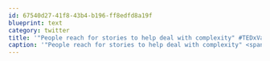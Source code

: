 ```yaml
---
id: 67540d27-41f8-43b4-b196-ff8edfd8a19f
blueprint: text
category: twitter
title: '"People reach for stories to help deal with complexity" #TEDxVan'
caption: '"People reach for stories to help deal with complexity" <span class="hashtag hashtag_local">#<a href="http://tweettemp.darylchymko.ca/?tag=tedxvan">TEDxVan</a>'
---
```

